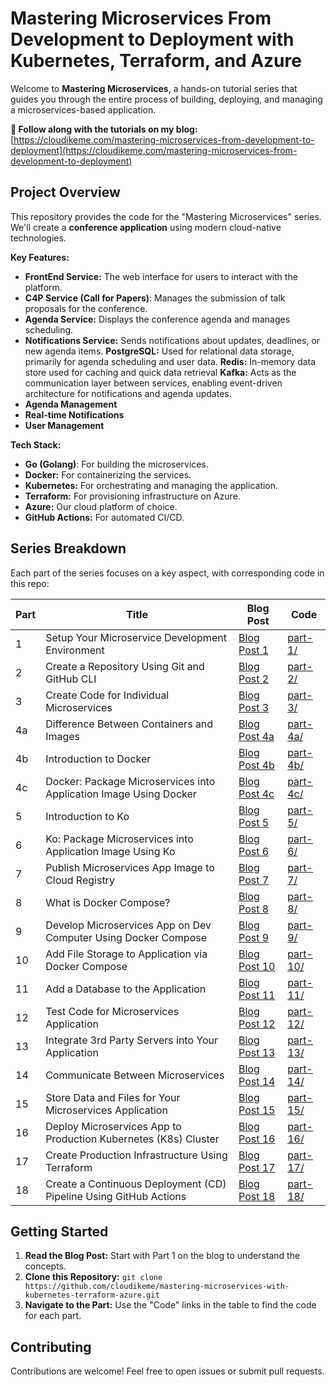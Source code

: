 # Mastering Microservices From Development to Deployment with Kubernetes, Terraform, and Azure

Welcome to **Mastering Microservices**, a hands-on tutorial series that guides you through the entire process of building, deploying, and managing a microservices-based application.  

**🚀 Follow along with the tutorials on my blog:** [https://cloudikeme.com/mastering-microservices-from-development-to-deployment](https://cloudikeme.com/mastering-microservices-from-development-to-deployment)

## Project Overview

This repository provides the code for the "Mastering Microservices" series. We'll create a **conference application** using modern cloud-native technologies.

**Key Features:**

* **FrontEnd Service:** The web interface for users to interact with the platform.
* **C4P Service (Call for Papers)**: Manages the submission of talk proposals for the conference.
* **Agenda Service:** Displays the conference agenda and manages scheduling.
* **Notifications Service:** Sends notifications about updates, deadlines, or new agenda items.
**PostgreSQL:** Used for relational data storage, primarily for agenda scheduling and user data.
**Redis:** In-memory data store used for caching and quick data retrieval
**Kafka:** Acts as the communication layer between services, enabling event-driven architecture for notifications and agenda updates.
* **Agenda Management**
* **Real-time Notifications**
* **User Management**

**Tech Stack:**

* **Go (Golang)**: For building the microservices.
* **Docker:** For containerizing the services.
* **Kubernetes:** For orchestrating and managing the application.
* **Terraform:** For provisioning infrastructure on Azure.
* **Azure:** Our cloud platform of choice.
* **GitHub Actions:** For automated CI/CD.

## Series Breakdown

Each part of the series focuses on a key aspect, with corresponding code in this repo:

| Part | Title | Blog Post | Code |
|---|---|---|---|
| 1 | Setup Your Microservice Development Environment | [Blog Post 1](https://cloudikeme.com/devbox-setting-up-your-development-environment) | [part-1/](/01-part-1/) |
| 2 | Create a Repository Using Git and GitHub CLI | [Blog Post 2](/your-blog-post-2-url) | [part-2/](/02-part-2/) |
| 3 | Create Code for Individual Microservices | [Blog Post 3](/your-blog-post-3-url) | [part-3/](/03-part-3/) |
| 4a | Difference Between Containers and Images | [Blog Post 4a](/your-blog-post-4a-url) | [part-4a/](/04-part-4a/) |
| 4b | Introduction to Docker | [Blog Post 4b](/your-blog-post-4b-url) | [part-4b/](/04-part-4b/) |
| 4c | Docker: Package Microservices into Application Image Using Docker | [Blog Post 4c](/your-blog-post-4c-url) | [part-4c/](/04-part-4c/) |
| 5 | Introduction to Ko | [Blog Post 5](/your-blog-post-5-url) | [part-5/](/05-part-5/) |
| 6 | Ko: Package Microservices into Application Image Using Ko | [Blog Post 6](/your-blog-post-6-url) | [part-6/](/06-part-6/) |
| 7 | Publish Microservices App Image to Cloud Registry | [Blog Post 7](/your-blog-post-7-url) | [part-7/](/07-part-7/) |
| 8 | What is Docker Compose? | [Blog Post 8](/your-blog-post-8-url) | [part-8/](/08-part-8/) |
| 9 | Develop Microservices App on Dev Computer Using Docker Compose | [Blog Post 9](/your-blog-post-9-url) | [part-9/](/09-part-9/) |
| 10 | Add File Storage to Application via Docker Compose | [Blog Post 10](/your-blog-post-10-url) | [part-10/](/10-part-10/) |
| 11 | Add a Database to the Application | [Blog Post 11](/your-blog-post-11-url) | [part-11/](/11-part-11/) |
| 12 | Test Code for Microservices Application | [Blog Post 12](/your-blog-post-12-url) | [part-12/](/12-part-12/) |
| 13 | Integrate 3rd Party Servers into Your Application | [Blog Post 13](/your-blog-post-13-url) | [part-13/](/13-part-13/) |
| 14 | Communicate Between Microservices | [Blog Post 14](/your-blog-post-14-url) | [part-14/](/14-part-14/) |
| 15 | Store Data and Files for Your Microservices Application | [Blog Post 15](/your-blog-post-15-url) | [part-15/](/15-part-15/) |
| 16 | Deploy Microservices App to Production Kubernetes (K8s) Cluster | [Blog Post 16](/your-blog-post-16-url) | [part-16/](/16-part-16/) |
| 17 | Create Production Infrastructure Using Terraform | [Blog Post 17](/your-blog-post-17-url) | [part-17/](/17-part-17/) |
| 18 | Create a Continuous Deployment (CD) Pipeline Using GitHub Actions | [Blog Post 18](/your-blog-post-18-url) | [part-18/](/18-part-18/) |

## Getting Started

1. **Read the Blog Post:** Start with Part 1 on the blog to understand the concepts.
2. **Clone this Repository:** `git clone https://github.com/cloudikeme/mastering-microservices-with-kubernetes-terraform-azure.git` 
3. **Navigate to the Part:**  Use the "Code" links in the table to find the code for each part.

## Contributing

Contributions are welcome! Feel free to open issues or submit pull requests.